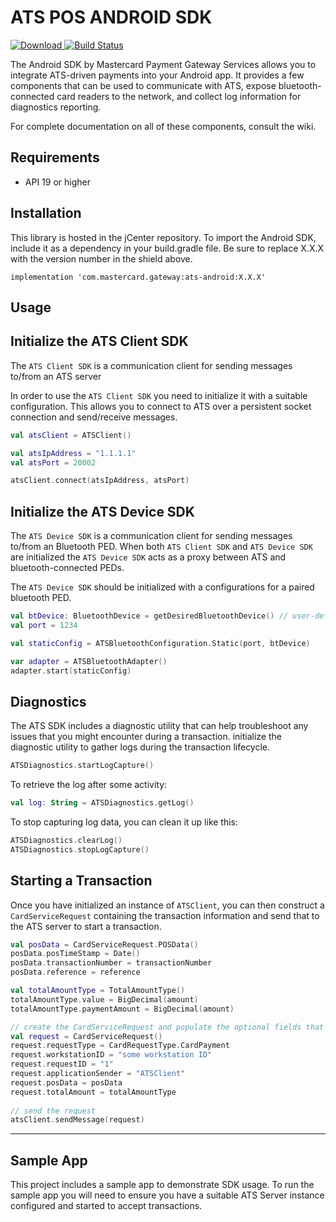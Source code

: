 # ATS POS ANDROID SDK

[![Download](https://api.bintray.com/packages/mpgs/Android/ats-pos-android-sdk/images/download.svg) ](https://bintray.com/mpgs/Android/ats-pos-android-sdk/_latestVersion)
[![Build Status](https://travis-ci.org/mastercard-gateway/ats-pos-android-sdk.svg?branch=master)](https://travis-ci.org/mastercard-gateway/ats-pos-android-sdk)

The Android SDK by Mastercard Payment Gateway Services allows you to integrate ATS-driven payments into your Android app. It provides a few components that can be used to communicate with ATS, expose bluetooth-connected card readers to the network, and collect log information for diagnostics reporting.

For complete documentation on all of these components, consult the wiki.

## Requirements
  - API 19 or higher

## Installation

This library is hosted in the jCenter repository. To import the Android SDK, include it as a dependency in your build.gradle file. Be sure to replace X.X.X with the version number in the shield above.

```
implementation 'com.mastercard.gateway:ats-android:X.X.X'
```

## Usage

## Initialize the ATS Client SDK

The `ATS Client SDK` is a communication client for sending messages to/from an ATS server

In order to use the `ATS Client SDK` you need to initialize it with a suitable configuration. This allows you to connect to ATS over a persistent socket connection and send/receive messages.

```kotlin
val atsClient = ATSClient()

val atsIpAddress = "1.1.1.1"
val atsPort = 20002

atsClient.connect(atsIpAddress, atsPort)
```

## Initialize the ATS Device SDK

The `ATS Device SDK` is a communication client for sending messages to/from an Bluetooth PED. When both `ATS Client SDK` and `ATS Device SDK` are initialized the `ATS Device SDK` acts as a proxy between ATS and bluetooth-connected PEDs.

The `ATS Device SDK` should be initialized with a configurations for a paired bluetooth PED.

```kotlin
val btDevice: BluetoothDevice = getDesiredBluetoothDevice() // user-defined method to get bluetooth device
val port = 1234

val staticConfig = ATSBluetoothConfiguration.Static(port, btDevice)

var adapter = ATSBluetoothAdapter()
adapter.start(staticConfig)
```

## Diagnostics

The ATS SDK includes a diagnostic utility that can help troubleshoot any issues that you might encounter during a transaction. initialize the diagnostic utility to gather logs during the transaction lifecycle.

```kotlin
ATSDiagnostics.startLogCapture()
```

To retrieve the log after some activity:

```kotlin
val log: String = ATSDiagnostics.getLog()
```

To stop capturing log data, you can clean it up like this:

```kotlin
ATSDiagnostics.clearLog()
ATSDiagnostics.stopLogCapture()
```


## Starting a Transaction

Once you have initialized an instance of `ATSClient`, you can then construct a `CardServiceRequest` containing the transaction information and send that to the ATS server to start a transaction.

```kotlin
val posData = CardServiceRequest.POSData()
posData.posTimeStamp = Date()
posData.transactionNumber = transactionNumber
posData.reference = reference

val totalAmountType = TotalAmountType()
totalAmountType.value = BigDecimal(amount)
totalAmountType.paymentAmount = BigDecimal(amount)

// create the CardServiceRequest and populate the optional fields that we need for this transaction.
val request = CardServiceRequest()
request.requestType = CardRequestType.CardPayment
request.workstationID = "some workstation ID"
request.requestID = "1"
request.applicationSender = "ATSClient"
request.posData = posData
request.totalAmount = totalAmountType
 
// send the request
atsClient.sendMessage(request)
```

---

## Sample App
This project includes a sample app to demonstrate SDK usage. To run the sample app you will need to ensure you have a suitable ATS Server instance configured and started to accept transactions.
